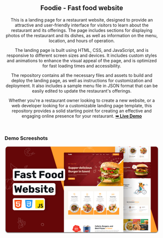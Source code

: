 <div align="center">
<h2 align="center">Foodie - Fast food website</h2>

This is a landing page for a restaurant website, designed to provide an attractive and user-friendly interface for visitors to learn about the restaurant and its offerings. The page includes sections for displaying photos of the restaurant and its dishes, as well as information on the menu, location, and hours of operation.

The landing page is built using HTML, CSS, and JavaScript, and is responsive to different screen sizes and devices. It includes custom styles and animations to enhance the visual appeal of the page, and is optimized for fast loading times and accessibility.

The repository contains all the necessary files and assets to build and deploy the landing page, as well as instructions for customization and deployment. It also includes a sample menu file in JSON format that can be easily edited to update the restaurant's offerings.

Whether you're a restaurant owner looking to create a new website, or a web developer looking for a customizable landing page template, this repository provides a solid starting point for creating an effective and engaging online presence for your restaurant.
  <a href="https://codewithsadee.github.io/foodie/"><strong>➥ Live Demo</strong></a>

</div>

<br />

### Demo Screeshots

![Foodie Desktop Demo](./readme-images/desktop.png "Desktop Demo")
